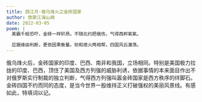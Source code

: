 ```yaml
---
title: 西江月·俄乌烽火之金砖国家
author: 放歌江海山阙
date: 2022-03-05
poem: |
  美霸千般恐吓，金砖一样轩昂。不随北约把俄伤，气得西邦氧氧。

  应据缘由判断，更依因果衡量。劝和熄火两相帮，四国风云激荡。
---
```


俄乌烽火后，金砖国家的印度、巴西、南非和我国，立场相同。特别是美国极力拉拢的印度、巴西，顶住了美国及西方列强的威胁利诱，依据事情的本来面目作出不对俄罗斯实行制裁的独立判断，气得西方列强叫嚣金砖国家是西方秩序的绊脚石。金砖四国不约而同的态度，是当今世界一股维持正义打破强权的美丽风景线。有感如此，特填词以记。
